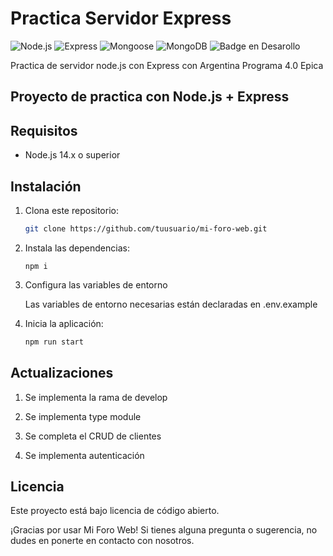 # Practica Servidor Express

![Node.js](https://img.shields.io/badge/Node.js-18.x-green)
![Express](https://img.shields.io/badge/Express-4.x-blue)
![Mongoose](https://img.shields.io/badge/Mongoose-8.x-orange)
![MongoDB](https://img.shields.io/badge/MongoDB-6.x-blue)
![Badge en Desarollo](https://img.shields.io/badge/STATUS-EN%20DESAROLLO-green)

Practica de servidor node.js con Express con Argentina Programa 4.0 Epica

## Proyecto de practica con Node.js + Express

## Requisitos

- Node.js 14.x o superior

## Instalación

1. Clona este repositorio:

   ```bash
   git clone https://github.com/tuusuario/mi-foro-web.git
   ```

2. Instala las dependencias:

   ```
   npm i
   ```

3. Configura las variables de entorno

   Las variables de entorno necesarias están declaradas en .env.example

4. Inicia la aplicación:
   ```cmd
   npm run start
   ```

## Actualizaciones

1. Se implementa la rama de develop

2. Se implementa type module

3. Se completa el CRUD de clientes

4. Se implementa autenticación

## Licencia

Este proyecto está bajo licencia de código abierto.

¡Gracias por usar Mi Foro Web! Si tienes alguna pregunta o sugerencia, no dudes en ponerte en contacto con nosotros.
